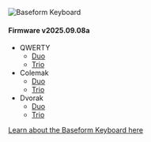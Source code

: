 ![Baseform Keyboard](https://posture.works/cdn-cgi/image/width=2048,height=1365,fit=crop,quality=80,format=auto,onerror=redirect,metadata=none/wp-content/uploads/2025/08/Cover-Creative-2.jpg)

<!-- FIRMWARE-LINKS:START - Do not edit below, this section is managed by CI -->
#### Firmware v2025.09.08a
- QWERTY
  - [Duo](https://github.com/strangekbd66/baseform/releases/download/v2025.09.08a/qwerty_duo-v2025.09.08a.zip)
  - [Trio](https://github.com/strangekbd66/baseform/releases/download/v2025.09.08a/qwerty_trio-v2025.09.08a.zip)
- Colemak
  - [Duo](https://github.com/strangekbd66/baseform/releases/download/v2025.09.08a/colemak_duo-v2025.09.08a.zip)
  - [Trio](https://github.com/strangekbd66/baseform/releases/download/v2025.09.08a/colemak_trio-v2025.09.08a.zip)
- Dvorak
  - [Duo](https://github.com/strangekbd66/baseform/releases/download/v2025.09.08a/dvorak_duo-v2025.09.08a.zip)
  - [Trio](https://github.com/strangekbd66/baseform/releases/download/v2025.09.08a/dvorak_trio-v2025.09.08a.zip)

<!-- FIRMWARE-LINKS:END -->






[Learn about the Baseform Keyboard here](https://posture.works/baseform/)


